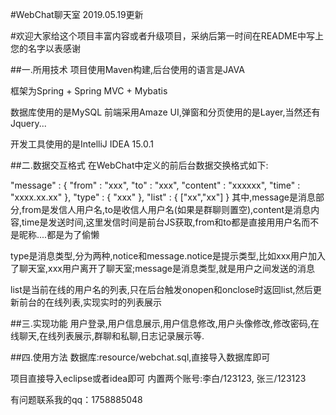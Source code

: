 #WebChat聊天室 2019.05.19更新

#欢迎大家给这个项目丰富内容或者升级项目，采纳后第一时间在README中写上您的名字以表感谢

##一.所用技术 项目使用Maven构建,后台使用的语言是JAVA

框架为Spring + Spring MVC + Mybatis

数据库使用的是MySQL 前端采用Amaze UI,弹窗和分页使用的是Layer,当然还有Jquery...

开发工具使用的是IntelliJ IDEA 15.0.1

##二.数据交互格式 在WebChat中定义的前后台数据交换格式如下:

"message" : {
	"from" : "xxx",
	"to" : "xxx",
	"content" : "xxxxxx",
	"time" : "xxxx.xx.xx"
},
"type" : {
	"xxx"
},
"list" : {
	["xx","xx"]
}
其中,message是消息部分,from是发信人用户名,to是收信人用户名(如果是群聊则置空),content是消息内容,time是发送时间,这里发信时间是前台JS获取,from和to都是直接用用户名而不是昵称....都是为了偷懒

type是消息类型,分为两种,notice和message.notice是提示类型,比如xxx用户加入了聊天室,xxx用户离开了聊天室;message是消息类型,就是用户之间发送的消息

list是当前在线的用户名的列表,只在后台触发onopen和onclose时返回list,然后更新前台的在线列表,实现实时的列表展示

##三.实现功能 用户登录,用户信息展示,用户信息修改,用户头像修改,修改密码,在线聊天,在线列表展示,群聊和私聊,日志记录展示等.

##四.使用方法 数据库:resource/webchat.sql,直接导入数据库即可

项目直接导入eclipse或者idea即可 内置两个账号:李白/123123, 张三/123123

有问题联系我的qq：1758885048
